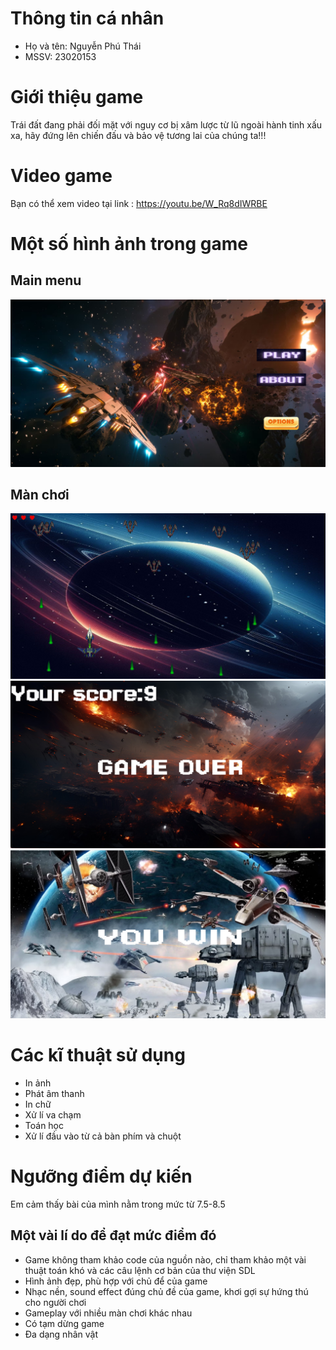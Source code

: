 # Thông tin cá nhân
- Họ và tên: Nguyễn Phú Thái
- MSSV: 23020153
# Giới thiệu game
Trái đất đang phải đối mặt với nguy cơ bị xâm lược từ lũ ngoài hành tinh xấu xa, hãy đứng lên chiến đấu và bảo vệ tương lai của chúng ta!!!
# Video game
Bạn có thể xem video tại link : https://youtu.be/W_Rq8dIWRBE
# Một số hình ảnh trong game
## Main menu
![](mainmenuper.png)
## Màn chơi
![](gameplay.png)
![](overper.png)
![](endper.png)
# Các kĩ thuật sử dụng
- In ảnh
- Phát âm thanh
- In chữ
- Xử lí va chạm
- Toán học
- Xử lí đầu vào từ cả bàn phím và chuột
# Ngưỡng điểm dự kiến
Em cảm thấy bài của mình nằm trong mức từ 7.5-8.5
## Một vài lí do để đạt mức điểm đó
- Game không tham khảo code của nguồn nào, chỉ tham khảo một vài thuật toán khó và các câu lệnh cơ bản của thư viện SDL
- Hình ảnh đẹp, phù hợp với chủ để của game
- Nhạc nền, sound effect đúng chủ đề của game, khơi gợi sự hứng thú cho người chơi
- Gameplay với nhiều màn chơi khác nhau
- Có tạm dừng game
- Đa dạng nhân vật
